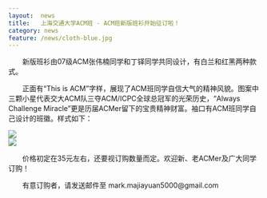 ```yaml
--- 
layout:  news
title:   上海交通大学ACM班 - ACM班新版班衫开始征订啦！ 
category: news
feature: /news/cloth-blue.jpg
---
```


<p>&emsp;&emsp;新版班衫由07级ACM张伟楠同学和丁铎同学共同设计，有白兰和红黑两种款式。</p>

<p>&emsp;&emsp;正面有“This is ACM”字样，展现了ACM班同学自信大气的精神风貌。图案中三颗小星代表交大ACM队三夺ACM/ICPC全球总冠军的光荣历史，“Always Challenge Miracle”更是历届ACMer留下的宝贵精神财富。袖口有ACM班同学自己设计的班徽。样式如下：</p>
<img class="img-responsive" src="{{ "/images/news/cloth-blue.jpg" | prepend: site.baseurl }}" />
<br/>
<img class="img-responsive" src="{{ "/images/news/cloth-black.jpg" | prepend: site.baseurl }}" />

<p>&emsp;&emsp;价格初定在35元左右，还要视订购数量而定。欢迎新、老ACMer及广大同学订购！</p>

<p>&emsp;&emsp;有意订购者，请发送邮件至 mark.majiayuan5000@gmail.com</p>
